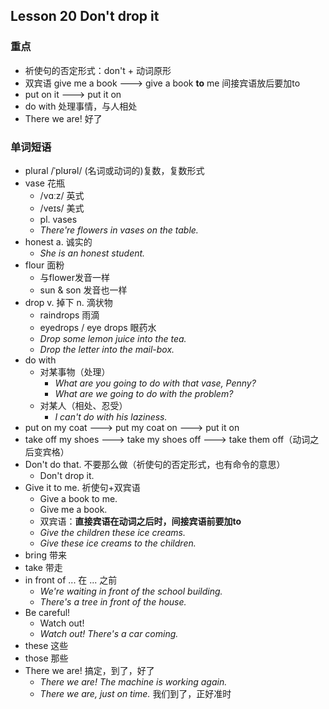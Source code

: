 ## Lesson 20 Don't drop it

### 重点

* 祈使句的否定形式：don't + 动词原形
* 双宾语 give me a book ---> give a book **to** me 间接宾语放后要加to
* put on it ---> put it on
* do with 处理事情，与人相处
* There we are! 好了

### 单词短语

* plural /ˈplʊrəl/ (名词或动词的)复数，复数形式
* vase 花瓶
  * /vɑːz/ 英式
  * /veɪs/  美式
  * pl. vases
  * *There're flowers in vases on the table.*
* honest a. 诚实的
  * *She is an honest student.*
* flour 面粉
  * 与flower发音一样
  * sun & son 发音也一样
* drop v. 掉下 n. 滴状物
  * raindrops 雨滴
  * eyedrops / eye drops 眼药水
  * *Drop some lemon juice into the tea.*
  * *Drop the letter into the mail-box.*
* do with
  * 对某事物（处理）
    * *What are you going to do with that vase, Penny?*
    * *What are we going to do with the problem?*
  * 对某人（相处、忍受）
    * *I can't do with his laziness.*
* put on my coat ---> put my coat on ---> put it on
* take off my shoes ---> take my shoes off ---> take them off（动词之后变宾格）
* Don't do that. 不要那么做（祈使句的否定形式，也有命令的意思）
  * Don't drop it.
* Give it to me. 祈使句+双宾语
  * Give a book to me.
  * Give me a book.
  * 双宾语：**直接宾语在动词之后时，间接宾语前要加to**
  * *Give the children these ice creams.*
  * *Give these ice creams to the children.*
* bring 带来
* take 带走
* in front of ... 在 ... 之前
  * *We're waiting in front of the school building.*
  * *There's a tree in front of the house.*
* Be careful!
  * Watch out!
  * *Watch out! There's a car coming.*
* these 这些
* those 那些
* There we are! 搞定，到了，好了
  * *There we are! The machine is working again.*
  * *There we are, just on time.* 我们到了，正好准时

